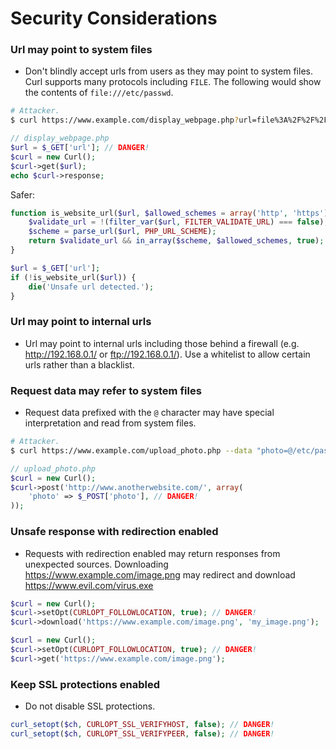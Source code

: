 
# Security Considerations

### Url may point to system files

* Don't blindly accept urls from users as they may point to system files. Curl supports many protocols including `FILE`.
  The following would show the contents of `file:///etc/passwd`.

```bash
# Attacker.
$ curl https://www.example.com/display_webpage.php?url=file%3A%2F%2F%2Fetc%2Fpasswd
```

```php
// display_webpage.php
$url = $_GET['url']; // DANGER!
$curl = new Curl();
$curl->get($url);
echo $curl->response;
```

Safer:

```php
function is_website_url($url, $allowed_schemes = array('http', 'https')) {
    $validate_url = !(filter_var($url, FILTER_VALIDATE_URL) === false);
    $scheme = parse_url($url, PHP_URL_SCHEME);
    return $validate_url && in_array($scheme, $allowed_schemes, true);
}

$url = $_GET['url'];
if (!is_website_url($url)) {
    die('Unsafe url detected.');
}
```

### Url may point to internal urls

* Url may point to internal urls including those behind a firewall (e.g. http://192.168.0.1/ or ftp://192.168.0.1/). Use
  a whitelist to allow certain urls rather than a blacklist.

### Request data may refer to system files

* Request data prefixed with the `@` character may have special interpretation and read from system files.

```bash
# Attacker.
$ curl https://www.example.com/upload_photo.php --data "photo=@/etc/passwd"
```

```php
// upload_photo.php
$curl = new Curl();
$curl->post('http://www.anotherwebsite.com/', array(
    'photo' => $_POST['photo'], // DANGER!
));
```

### Unsafe response with redirection enabled

* Requests with redirection enabled may return responses from unexpected sources.
  Downloading https://www.example.com/image.png may redirect and download https://www.evil.com/virus.exe

```php
$curl = new Curl();
$curl->setOpt(CURLOPT_FOLLOWLOCATION, true); // DANGER!
$curl->download('https://www.example.com/image.png', 'my_image.png');
```

```php
$curl = new Curl();
$curl->setOpt(CURLOPT_FOLLOWLOCATION, true); // DANGER!
$curl->get('https://www.example.com/image.png');
```

### Keep SSL protections enabled

* Do not disable SSL protections.

```php
curl_setopt($ch, CURLOPT_SSL_VERIFYHOST, false); // DANGER!
curl_setopt($ch, CURLOPT_SSL_VERIFYPEER, false); // DANGER!
```
